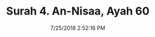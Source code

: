 ---
title       : "Surah 4. An-Nisaa, Ayah 60"
date        : 7/25/2018 2:52:16 PM
draft       : false
type        : "quran"
layout      : "compare"
BookCode    : "CMP"
SurahNumber : "4"
AyahNumber  : "60"
TotalAyah   : "176"
---